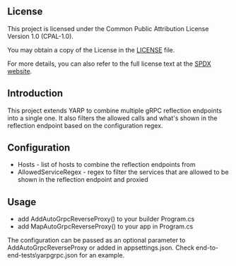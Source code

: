 ## License

This project is licensed under the Common Public Attribution License Version 1.0 (CPAL-1.0).

You may obtain a copy of the License in the [LICENSE](./LICENSE) file.

For more details, you can also refer to the full license text at the [SPDX website](https://spdx.org/licenses/CPAL-1.0.html).

## Introduction

This project extends YARP to combine multiple gRPC reflection endpoints into a single one. It also filters the allowed calls and what's shown in the reflection endpoint based on the configuration regex.

## Configuration

- Hosts - list of hosts to combine the reflection endpoints from
- AllowedServiceRegex - regex to filter the services that are allowed to be shown in the reflection endpoint and proxied

## Usage

- add AddAutoGrpcReverseProxy() to your builder Program.cs
- add MapAutoGrpcReverseProxy() to your app in Program.cs

The configuration can be passed as an optional parameter to AddAutoGrpcReverseProxy or added in appsettings.json. Check end-to-end-tests\yarpgrpc.json for an example.